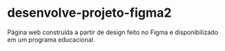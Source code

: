 # desenvolve-projeto-figma2
Página web construída a partir de design feito no Figma e disponibilizado em um programa educacional.
